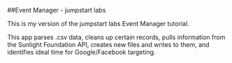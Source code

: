##Event Manager - jumpstart labs

This is my version of the jumpstart labs Event Manager tutorial. 

This app parses .csv data, cleans up certain records, pulls information from the Sunlight Foundation API, creates new files and writes to them, and identifies ideal time for Google/Facebook targeting. 